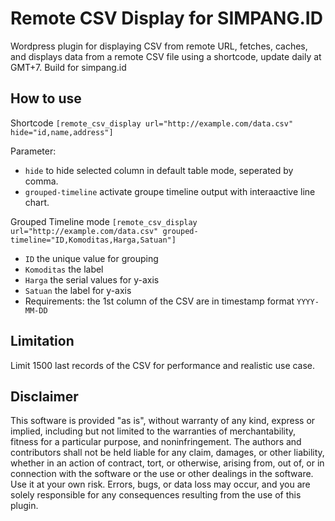 # Remote CSV Display for SIMPANG.ID
Wordpress plugin for displaying CSV from remote URL, fetches, caches, and displays data from a remote CSV file using a shortcode, update daily at GMT+7. Build for simpang.id

## How to use
Shortcode `[remote_csv_display url="http://example.com/data.csv" hide="id,name,address"]`

Parameter:
- `hide` to hide selected column in default table mode, seperated by comma.
- `grouped-timeline` activate groupe timeline output with interaactive line chart.

Grouped Timeline mode `[remote_csv_display url="http://example.com/data.csv" grouped-timeline="ID,Komoditas,Harga,Satuan"]`
- `ID` the unique value for grouping
- `Komoditas` the label
- `Harga` the serial values for y-axis
- `Satuan` the label for y-axis
- Requirements: the 1st column of the CSV are in timestamp format `YYYY-MM-DD`

## Limitation
Limit 1500 last records of the CSV for performance and realistic use case.

## Disclaimer
This software is provided "as is", without warranty of any kind, express or implied, including but not limited to the warranties of merchantability, fitness for a particular purpose, and noninfringement. The authors and contributors shall not be held liable for any claim, damages, or other liability, whether in an action of contract, tort, or otherwise, arising from, out of, or in connection with the software or the use or other dealings in the software.
Use it at your own risk. Errors, bugs, or data loss may occur, and you are solely responsible for any consequences resulting from the use of this plugin.
